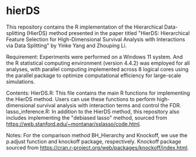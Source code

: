 # hierDS
This repository contains the R implementation of the Hierarchical Data-splitting (HierDS) method presented in the paper titled "HierDS: Hierarchical Feature Selection for High-Dimensional Survival Analysis with Interactions via Data Splitting" by Yinke Yang and Zhouping Li.

Requirement: 
Experiments were performed on a Windows 11 system. And the R statistical computing environment (version 4.4.2) was employed for all analyses, with parallel computing implemented across 8 logical cores using the parallel package to optimize computational efficiency for large-scale simulations.

Contents: 
HierDS.R: This file contains the main R functions for implementing the HierDS method. Users can use these functions to perform high-dimensional survival analysis with interaction terms and control the FDR.
lasso_inference.R: In addition to the HierDS method, this repository also includes implementing the "debiased lasso" method, sourced from https://web.stanford.edu/~montanar/sslasso/code.html. 

Notes: 
For the comparison method BH_Hierarchy and Knockoff, we use the p.adjust function and knockoff package, respectively.
Knockoff package sourced from https://cran.r-project.org/web/packages/knockoff/index.html.
